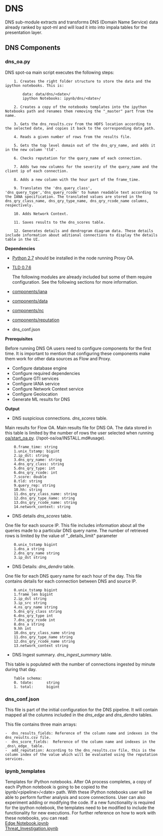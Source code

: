 # DNS

DNS sub-module extracts and transforms DNS (Domain Name Service) data already ranked by spot-ml and will load it into into impala tables for the presentation layer.

## DNS Components

### dns_oa.py

DNS spot-oa main script executes the following steps:


		1. Creates the right folder structure to store the data and the ipython notebooks. This is: 
		
			data: data/dns/<date>/
			ipython Notebooks: ipynb/dns/<date>/
		
		2. Creates a copy of the notebooks templates into the ipython Notebooks path and renames them removing the "_master" part from the name.

		3. Gets the dns_results.csv from the HDFS location according to the selected date, and copies it back to the corresponding data path.

		4. Reads a given number of rows from the results file.

		5. Gets the top level domain out of the dns_qry_name, and adds it in the new column 'tld'.

		6. Checks reputation for the query_name of each connection.

		7. Adds two new columns for the severity of the query_name and the client ip of each connection.

		8. Adds a new column with the hour part of the frame_time.

		9. Translates the 'dns_query_class', 'dns_query_type','dns_query_rcode' to human readable text according to the IANA specification. The translated values are stored in the dns_qry_class_name, dns_qry_type_name, dns_qry_rcode_name columns, respectively.

		10. Adds Network Context.

		11. Saves results to the dns_scores table.

    	12. Generates details and dendrogram diagram data. These details include information about aditional connections to display the details table in the UI.


**Dependencies**

- [Python 2.7](https://www.python.org/download/releases/2.7/) should be installed in the node running Proxy OA.  
- [TLD 0.7.6](https://pypi.python.org/pypi/tld/0.7.6)

	The following modules are already included but some of them require configuration. See the following sections for more information. 
- [components/iana](/spot-oa/oa/components#IANA-iana)
- [components/data](/spot-oa/oa/components#data)
- [components/nc](/spot-oa/oa/components#network-context-nc)
- [components/reputation](/spot-oa/oa/components/reputation)
- dns_conf.json 
 
    
**Prerequisites**

Before running DNS OA users need to configure components for the first time. It is important to mention that configuring these components make them work for other data sources as Flow and Proxy.  

- Configure database engine
- Configure required dependencies
- Configure GTI services
- Configure IANA service
- Configure Network Context service
- Configure Geolocation 
- Generate ML results for DNS
  

**Output**

- DNS suspicious connections. _dns\_scores_ table.

Main results for Flow OA. Main results file for DNS OA. The data stored in this table is limited by the number of rows the user selected when running [oa/start_oa.py](/spot-oa/oa/INSTALL.md#usage). (/spot-oa/oa/INSTALL.md#usage).
  
		0.frame_time: string		
		1.unix_tstamp: bigint		
		2.ip_dst: string		
		3.dns_qry_name: string		
		4.dns_qry_class: string		
		5.dns_qry_type: int		
		6.dns_qry_rcode: int
		7.score: double	
		8.tld: string		
		9.query_rep: string		
		10.hh: string	
		11.dns_qry_class_name: string		
		12.dns_qry_type_name: string		
		13.dns_qry_rcode_name: string		
		14.network_context: string	 


- DNS details _dns\_scores_ table.  

One file for each source IP. This file includes information about all the queries made to a particular DNS query name. The number of retrieved rows is limited by the value of "\_details\_limit" parameter
 
		0.unix_tstamp bigint 
		1.dns_a string
		2.dns_qry_name string
		3.ip_dst string 


- DNS Details: _dns\_dendro_ table.  

One file for each DNS query name for each hour of the day. This file contains details for each
connection between DNS and source IP.
 
		0.unix_tstamp bigint
    	1.frame_len bigint
    	2.ip_dst string
    	3.ip_src string
    	4.ns_qry_name string
    	5.dns_qry_class string
    	6.dns_qry_type int
    	7.dns_qry_rcode int
    	8.dns_a string
    	9.hh int
    	10.dns_qry_class_name string
    	11.dns_qry_type_name string
    	12.dns_qry_rcode_name string
    	13.network_context string


- DNS Ingest summary. _dns\_ingest\_summary_ table.

This table is populated with the number of connections ingested by minute during that day.

        Table schema:
        0. tdate:      string
        1. total:      bigint 
 

### dns_conf.json
This file is part of the initial configuration for the DNS pipeline. It will contain mapped all the columns included in the _dns\_edge_ and _dns\_dendro_ tables.

This file contains three main arrays:

	-  dns_results_fields: Reference of the column name and indexes in the dns_results.csv file.	 
	-  dns_score_fields:  Reference of the column name and indexes in the _dns\_edge_ table.
	-  add_reputation: According to the dns_results.csv file, this is the column index of the value which will be evaluated using the reputation services.


### ipynb_templates 
Templates for iPython notebooks.
After OA process completes, a copy of each iPython notebook is going to be copied to the ipynb/\<pipeline>/\<date> path. 
With these iPython notebooks user will be able to perform further analysis and score connections. User can also
experiment adding or modifying the code. 
If a new functionality is required for the ipython notebook, the templates need to be modified to include the functionality for new executions.
For further reference on how to work with these notebooks, you can read:  
[Edge Notebook.ipynb](/spot-oa/oa/dns/ipynb_templates/EdgeNotebook.md)  
[Threat_Investigation.ipynb](/spot-oa/oa/dns/ipynb_templates/ThreatInvestigation.md)